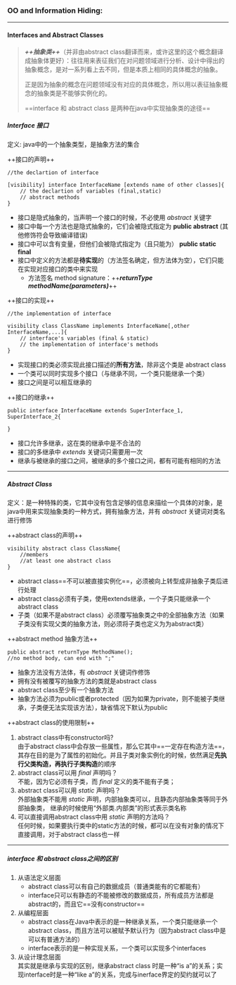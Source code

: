 ### OO and Information Hiding: 
---
#### Interfaces and Abstract Classes
> ***++抽象类++***（并非由abstract class翻译而来，或许这里的这个概念翻译成抽象体更好）：往往用来表征我们在对问题领域进行分析、设计中得出的抽象概念，是对一系列看上去不同，但是本质上相同的具体概念的抽象。   
>
> 正是因为抽象的概念在问题领域没有对应的具体概念，所以用以表征抽象概念的抽象类是不能够实例化的。
>
>==interface 和 abstract class 是两种在java中实现抽象类的途径==

##### Interface 接口
定义: java中的一个抽象类型，是抽象方法的集合

++接口的声明++

    //the declartion of interface
    
    [visibility] interface InterfaceName [extends name of other classes]{
        // the declartion of variables (final,static)
        // abstract methods
    }

* 接口是隐式抽象的，当声明一个接口的时候，不必使用 *abstract* 关键字
* 接口中每一个方法也是隐式抽象的，它们会被隐式指定为 **public abstract** (其他修饰符会导致编译错误)
* 接口中可以含有变量，但他们会被隐式指定为（且只能为） **public static final** 
* 接口中定义的方法都是**待实现**的（方法签名确定，但方法体为空），它们只能在实现对应接口的类中来实现
    * 方法签名 method signature：++***returnType methodName(parameters)***++



++接口的实现++   

    //the implementation of interface
    
    visibility class ClassName implements InterfaceName[,other InterfaceName,...]{
        // interface's variables (final & static)
        // the implementation of interface's methods
    }
    
* 实现接口的类必须实现此接口描述的**所有方法**，除非这个类是 abstract class
* 一个类可以同时实现多个接口（与继承不同，一个类只能继承一个类）
* 接口之间是可以相互继承的

++接口的继承++

    public interface InterfaceName extends SuperInterface_1, SuperInterface_2{
        
    }
* 接口允许多继承，这在类的继承中是不合法的
* 接口的多继承中 *extends* 关键词只需要用一次
* 继承与被继承的接口之间，被继承的多个接口之间，都有可能有相同的方法

---
##### Abstract Class
定义：是一种特殊的类，它其中没有包含足够的信息来描绘一个具体的对象，是java中用来实现抽象类的一种方式，拥有抽象方法，并有 *abstract* 关键词对类名进行修饰   

++abstract class的声明++

    visibility abstract class ClassName{
        //members
        //at least one abstract class
    }

* abstract class==不可以被直接实例化==，必须被向上转型成非抽象子类后进行处理
* abstract class必须有子类，使用extends继承，一个子类只能继承一个abstract class
* 子类（如果不是abstract class）必须覆写抽象类之中的全部抽象方法（如果子类没有实现父类的抽象方法，则必须将子类也定义为为abstract类）


++abstract method 抽象方法++

    public abstract returnType MethodName();
    //no method body, can end with ";"

* 抽象方法没有方法体，有 *abstract* 关键词作修饰
* 拥有没有被覆写的抽象方法的类就是abstract class
* abstract class至少有一个抽象方法
* 抽象方法必须为public或者protected（因为如果为private，则不能被子类继承，子类便无法实现该方法），缺省情况下默认为public

++abstract class的使用限制++
1. abstract class中有constructor吗?   
    由于abstract class中会存放一些属性，那么它其中==一定存在构造方法==，其存在目的是为了属性的初始化。并且子类对象实例化的时候，依然满足**先执行父类构造，再执行子类构造**的顺序
2. abstract class可以用 *final* 声明吗？   
    不能，因为它必须有子类，而 *final* 定义的类不能有子类；
3. abstract class可以用 *static* 声明吗？  
    外部抽象类不能用 *static* 声明，内部抽象类可以，且静态内部抽象类等同于外部抽象类， 继承的时候使用“外部类.内部类”的形式表示类名称
4. 可以直接调用abstract class中用 *static* 声明的方法吗？   
    任何时候，如果要执行类中的static方法的时候，都可以在没有对象的情况下直接调用，对于abstract class也一样
---
##### interface 和 abstract class之间的区别
1. 从语法定义层面   
    * abstract class可以有自己的数据成员（普通类能有的它都能有）
    * interface只可以有静态的不能被修改的数据成员，所有成员方法都是abstract的，而且它==没有constructor==
2. 从编程层面   
    * abstract class在Java中表示的是一种继承关系，一个类只能继承一个abstract class，而且方法可以被赋予默认行为（因为abstract class中是可以有普通方法的）
    * interface表示的是一种实现关系，一个类可以实现多个interfaces
3. 从设计理念层面   
    其实就是继承与实现的区别，继承abstract class 时是一种“is a”的关系；实现interface时是一种“like a”的关系，完成与inerface界定的契约就可以了
    